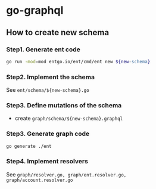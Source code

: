 # go-graphql

## How to create new schema

### Step1. Generate ent code

```zsh
go run -mod=mod entgo.io/ent/cmd/ent new ${new-schema}
```

### Step2. Implement the schema

See `ent/schema/${new-schema}.go`

### Step3. Define mutations of the schema

- create `graph/schema/${new-schema}.graphql`

### Step3. Generate graph code

```zsh
go generate ./ent
```

### Step4. Implement resolvers

See `graph/resolver.go, graph/ent.resolver.go, graph/account.resolver.go`